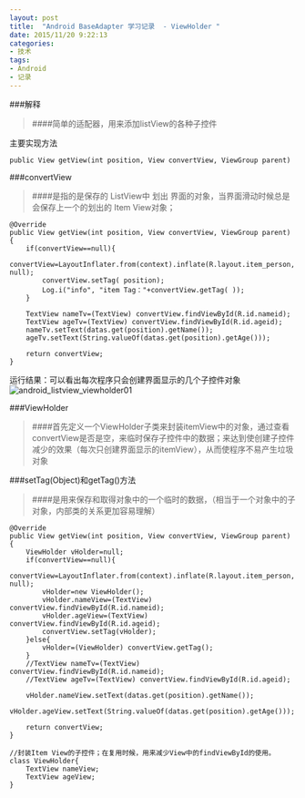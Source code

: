 ```yaml
---
layout: post
title:  "Android BaseAdapter 学习记录  - ViewHolder "
date: 2015/11/20 9:22:13 
categories:
- 技术
tags:
- Android
- 记录
---
```


###解释
>####简单的适配器，用来添加listView的各种子控件

主要实现方法

	public View getView(int position, View convertView, ViewGroup parent)

###convertView

>####是指的是保存的 ListView中 划出 界面的对象，当界面滑动时候总是会保存上一个的划出的 Item View对象；

	@Override
	public View getView(int position, View convertView, ViewGroup parent) {
		if(convertView==null){
			convertView=LayoutInflater.from(context).inflate(R.layout.item_person, null);
			convertView.setTag( position);
			Log.i("info", "item Tag："+convertView.getTag( ));
		}
		 
		TextView nameTv=(TextView) convertView.findViewById(R.id.nameid);
		TextView ageTv=(TextView) convertView.findViewById(R.id.ageid);
		nameTv.setText(datas.get(position).getName());
		ageTv.setText(String.valueOf(datas.get(position).getAge()));
		
		return convertView;
	}

运行结果：可以看出每次程序只会创建界面显示的几个子控件对象
![android_listview_viewholder01]({{site.baseurl}}/public/img/android_listview_viewholder01.png)


###ViewHolder
>####首先定义一个ViewHolder子类来封装itemView中的对象，通过查看convertView是否是空，来临时保存子控件中的数据；来达到使创建子控件减少的效果（每次只创建界面显示的itemView），从而使程序不易产生垃圾对象

###setTag(Object)和getTag()方法
>####是用来保存和取得对象中的一个临时的数据，（相当于一个对象中的子对象，内部类的关系更加容易理解）

	@Override
	public View getView(int position, View convertView, ViewGroup parent) {
		ViewHolder vHolder=null;
		if(convertView==null){
			convertView=LayoutInflater.from(context).inflate(R.layout.item_person, null);
			vHolder=new ViewHolder();
			vHolder.nameView=(TextView) convertView.findViewById(R.id.nameid);
			vHolder.ageView=(TextView) convertView.findViewById(R.id.ageid);
			convertView.setTag(vHolder);
		}else{
			vHolder=(ViewHolder) convertView.getTag();
		}
		//TextView nameTv=(TextView) convertView.findViewById(R.id.nameid);
		//TextView ageTv=(TextView) convertView.findViewById(R.id.ageid);
		
		vHolder.nameView.setText(datas.get(position).getName());
		vHolder.ageView.setText(String.valueOf(datas.get(position).getAge()));
		
		return convertView;
	}
	
	//封装Item View的子控件；在复用时候，用来减少View中的findViewById的使用。
	class ViewHolder{
		TextView nameView;
		TextView ageView;
	}

